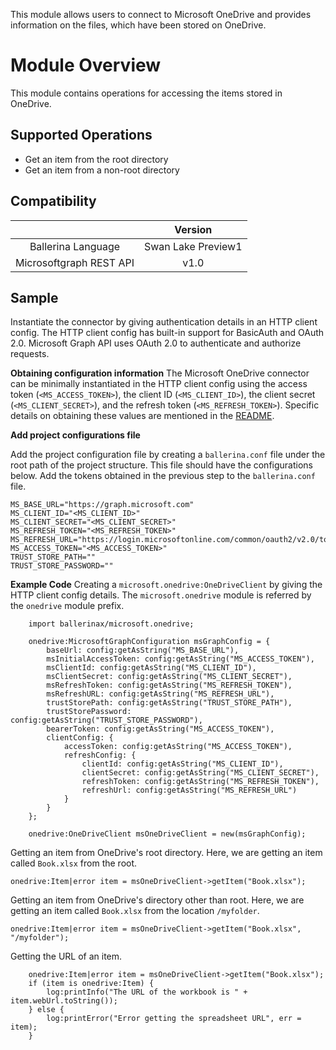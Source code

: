 This module allows users to connect to Microsoft OneDrive and provides information on the files, which have been stored on OneDrive.

# Module Overview
This module contains operations for accessing the items stored in OneDrive.

## Supported Operations
- Get an item from the root directory
- Get an item from a non-root directory

## Compatibility
|                     |    Version     |
|:-------------------:|:--------------:|
| Ballerina Language  | Swan Lake Preview1   |
| Microsoftgraph REST API | v1.0          |

## Sample
Instantiate the connector by giving authentication details in an HTTP client config. The HTTP client config has built-in support for BasicAuth and OAuth 2.0. Microsoft Graph API uses OAuth 2.0 to authenticate and authorize requests. 

**Obtaining configuration information**
The Microsoft OneDrive connector can be minimally instantiated in the HTTP client config using the access token (`<MS_ACCESS_TOKEN>`), the client ID (`<MS_CLIENT_ID>`), the client secret (`<MS_CLIENT_SECRET>`), and the refresh token (`<MS_REFRESH_TOKEN>`). Specific details on obtaining these values are mentioned in the [README](https://github.com/ballerina-platform/module-ballerinax-microsoft.onedrive/blob/master/README.md).

**Add project configurations file**

Add the project configuration file by creating a `ballerina.conf` file under the root path of the project structure. This file should have the configurations below. Add the tokens obtained in the previous step to the `ballerina.conf` file.

```
MS_BASE_URL="https://graph.microsoft.com"
MS_CLIENT_ID="<MS_CLIENT_ID>"
MS_CLIENT_SECRET="<MS_CLIENT_SECRET>"
MS_REFRESH_TOKEN="<MS_REFRESH_TOKEN>"
MS_REFRESH_URL="https://login.microsoftonline.com/common/oauth2/v2.0/token"
MS_ACCESS_TOKEN="<MS_ACCESS_TOKEN>"
TRUST_STORE_PATH=""
TRUST_STORE_PASSWORD=""
```

**Example Code**
Creating a `microsoft.onedrive:OneDriveClient` by giving the HTTP client config details. The `microsoft.onedrive` module 
is referred by the `onedrive` module prefix.

```
    import ballerinax/microsoft.onedrive;

    onedrive:MicrosoftGraphConfiguration msGraphConfig = {
        baseUrl: config:getAsString("MS_BASE_URL"),
        msInitialAccessToken: config:getAsString("MS_ACCESS_TOKEN"),
        msClientId: config:getAsString("MS_CLIENT_ID"),
        msClientSecret: config:getAsString("MS_CLIENT_SECRET"),
        msRefreshToken: config:getAsString("MS_REFRESH_TOKEN"),
        msRefreshURL: config:getAsString("MS_REFRESH_URL"),
        trustStorePath: config:getAsString("TRUST_STORE_PATH"),
        trustStorePassword: config:getAsString("TRUST_STORE_PASSWORD"),
        bearerToken: config:getAsString("MS_ACCESS_TOKEN"),
        clientConfig: {
            accessToken: config:getAsString("MS_ACCESS_TOKEN"),
            refreshConfig: {
                clientId: config:getAsString("MS_CLIENT_ID"),
                clientSecret: config:getAsString("MS_CLIENT_SECRET"),
                refreshToken: config:getAsString("MS_REFRESH_TOKEN"),
                refreshUrl: config:getAsString("MS_REFRESH_URL")
            }
        }
    };

    onedrive:OneDriveClient msOneDriveClient = new(msGraphConfig);
```

Getting an item from OneDrive's root directory. Here, we are getting an item called `Book.xlsx` from the root.

```onedrive:Item|error item = msOneDriveClient->getItem("Book.xlsx");```

Getting an item from OneDrive's directory other than root. Here, we are getting an item called `Book.xlsx` from the location `/myfolder`.

```onedrive:Item|error item = msOneDriveClient->getItem("Book.xlsx", "/myfolder");```

Getting the URL of an item.

```
    onedrive:Item|error item = msOneDriveClient->getItem("Book.xlsx");
    if (item is onedrive:Item) {
        log:printInfo("The URL of the workbook is " + item.webUrl.toString());
    } else {
        log:printError("Error getting the spreadsheet URL", err = item);
    }
```
